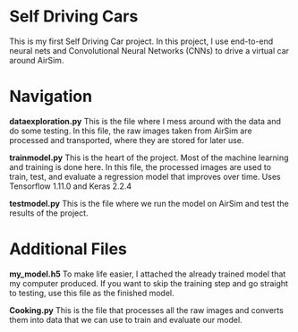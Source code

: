 # Self Driving Cars 
This is my first Self Driving Car project. In this project, I use end-to-end neural nets and Convolutional Neural Networks (CNNs) to drive a virtual car around AirSim.

# Navigation

**dataexploration.py**
This is the file where I mess around with the data and do some testing. In this file, the raw images taken from AirSim are processed and transported, where they are stored for later use.

**trainmodel.py**
This is the heart of the project. Most of the machine learning and training is done here. In this file, the processed images are used to train, test, and evaluate a regression model that improves over time. Uses Tensorflow 1.11.0 and Keras 2.2.4

**testmodel.py**
This is the file where we run the model on AirSim and test the results of the project.

# Additional Files

**my_model.h5**
To make life easier, I attached the already trained model that my computer produced. If you want to skip the training step and go straight to testing, use this file as the finished model.

**Cooking.py**
This is the file that processes all the raw images and converts them into data that we can use to train and evaluate our model.
